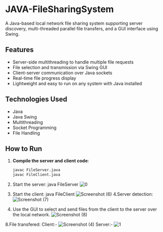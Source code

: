# JAVA-FileSharingSystem
A Java-based local network file sharing system supporting server discovery, multi-threaded parallel file transfers, and a GUI interface using Swing.
 
## Features

- Server-side multithreading to handle multiple file requests
- File selection and transmission via Swing GUI
- Client-server communication over Java sockets
- Real-time file progress display
- Lightweight and easy to run on any system with Java installed

## Technologies Used

- Java
- Java Swing
- Multithreading
- Socket Programming
- File Handling
## How to Run

1. **Compile the server and client code**:
   ```bash
   javac FileServer.java
   javac FileClient.java
   
2. Start the server:
   java FileServer
   ![0](https://github.com/user-attachments/assets/ab2505df-ef7e-4605-9392-fbb62210d96b)


3. Start the client:
   java FileClient
![Screenshot (6)](https://github.com/user-attachments/assets/07bc6093-ef88-47c8-81f0-fabc1abe02f0)
4.Server detection:
![Screenshot (7)](https://github.com/user-attachments/assets/0bb2c283-c85d-437b-bef7-2fe1dabdea48)

5. Use the GUI to select and send files from the client to the server over the local network.
![Screenshot (8)](https://github.com/user-attachments/assets/b4b99d3d-e9d4-4815-b6fa-a2fbf0e90ae1)

8.File transfered:
Client:-
![Screenshot (4)](https://github.com/user-attachments/assets/1cefdd35-13d1-477b-9e17-5c7f3a619117)
Server:-
![1](https://github.com/user-attachments/assets/bdf712ee-3292-4a47-b7fc-0d220922b1ec)
